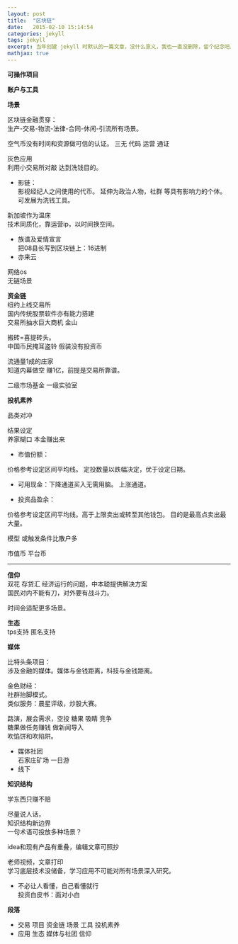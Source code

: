 ```yaml
---
layout: post
title:  "区块链"
date:   2015-02-10 15:14:54
categories: jekyll
tags: jekyll
excerpt: 当年创建 jekyll 时默认的一篇文章，没什么意义，我也一直没删除，留个纪念吧。
mathjax: true
---
```


**可操作项目**  


**账户与工具**  

**场景**  

区块链金融贯穿：   
生产-交易-物流-法律-合同-休闲-引流所有场景。    

空气币没有时间和资源做可信的认证。
三无 代码 运营 通证  

灰色应用  
利用小交易所对敲  达到洗钱目的。  

- 影链：  
影视经纪人之间使用的代币。
延伸为政治人物，社群 等具有影响力的个体。   
可发展为洗钱工具。    

新加坡作为温床  
技术同质化，靠运营ip，以时间换空间。  

- 族谱及爱情宣言  
把08县长写到区块链上：16进制    
- 亦来云  

网络os  
无链场景

**资金链**  
纽约上线交易所  
国内传统股票软件亦有能力搭建   
交易所抽水巨大商机 金山   

搬砖=喜提砖头。  
中国币民掩耳盗铃  假装没有投资币  

流通量1成的庄家  
知道内幕做空 赚1亿，前提是交易所靠谱。    

二级市场基金 一级实验室   

**投机素养**

品类对冲  

结果设定  
养家糊口 本金赚出来  

- 市值份额：

价格参考设定区间平均线。
定投数量以跌幅决定，优于设定日期。

- 可用现金：下降通道买入无需用脑。 上涨通道。  

- 投资品盈余：  

价格参考设定区间平均线。高于上限卖出或转至其他钱包。
目的是最高点卖出最大量。  


模型 或触发条件比散户多  

市值币  平台币   

---  

**信仰**  
双花 存贷汇
经济运行的问题，中本聪提供解决方案  
国民对内不能有刀，对外要有战斗力。

时间会适配更多场景。

**生态**    
tps支持 匿名支持



**媒体**

比特头条项目：  
涉及金融的媒体。媒体与金钱距离，科技与金钱距离。

金色财经：  
社群抬脚模式。  
类似服务：晨星评级，炒股大赛。     

路演，展会需求，空投 糖果 吸睛 竞争  
糖果做任务赚钱  做新闻导入  
吹馅饼和吹陷阱。  

- 媒体社团   
  石家庄矿场  一日游
- 线下  

**知识结构**

学东西只赚不赔  

尽量说人话，  
知识结构新边界     
一句术语可投放多种场景？    

idea和现有产品有重叠，编辑文章可照抄  

老师视频，文章打印  
学习底层技术没储备，学习应用不可能对所有场景深入研究。  

- 不必让人看懂，自己看懂就行  
投资白皮书：面对小白  


 **段落**

- 交易
项目 资金链 场景 工具 投机素养
- 应用
生态  媒体与社团  信仰     

